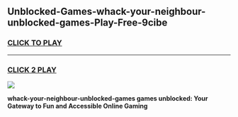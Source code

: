 
## Unblocked-Games-whack-your-neighbour-unblocked-games-Play-Free-9cibe
<h3>
<a href="https://premium76.site?title=whack-your-neighbour-unblocked-games&ref=18A">CLICK TO PLAY</a></h3>
<hr>

<h3>
<a href="https://premium76.site?title=whack-your-neighbour-unblocked-games&ref=18A">CLICK 2 PLAY</a>
  
</h3>

<a href="https://premium76.site?title=whack-your-neighbour-unblocked-games&ref=18A"><img src="https://clearcache.store/games.png"></a>


**whack-your-neighbour-unblocked-games games unblocked: Your Gateway to Fun and Accessible Online Gaming**
